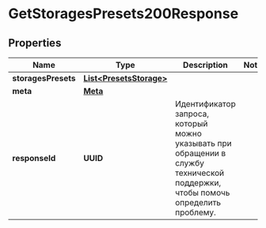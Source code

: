 

# GetStoragesPresets200Response


## Properties

| Name | Type | Description | Notes |
|------------ | ------------- | ------------- | -------------|
|**storagesPresets** | [**List&lt;PresetsStorage&gt;**](PresetsStorage.md) |  |  |
|**meta** | [**Meta**](Meta.md) |  |  |
|**responseId** | **UUID** | Идентификатор запроса, который можно указывать при обращении в службу технической поддержки, чтобы помочь определить проблему. |  |



